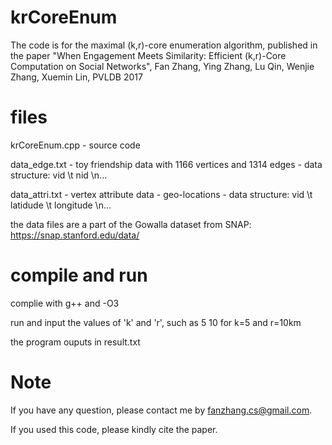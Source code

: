 # krCoreEnum
The code is for the maximal (k,r)-core enumeration algorithm, published in the paper "When Engagement Meets Similarity: Efficient (k,r)-Core Computation on Social Networks", Fan Zhang, Ying Zhang, Lu Qin, Wenjie Zhang, Xuemin Lin, PVLDB 2017

# files
krCoreEnum.cpp - source code 

data_edge.txt - toy friendship data with 1166 vertices and 1314 edges - data structure: vid \t nid \n...

data_attri.txt - vertex attribute data - geo-locations - data structure: vid \t latidude \t longitude \n...

the data files are a part of the Gowalla dataset from SNAP: https://snap.stanford.edu/data/


# compile and run
complie with g++ and -O3

run and input the values of 'k' and 'r', such as 5 10 for k=5 and r=10km

the program ouputs in result.txt

# Note
If you have any question, please contact me by fanzhang.cs@gmail.com.

If you used this code, please kindly cite the paper.
